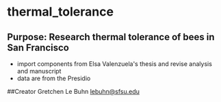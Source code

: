 # thermal_tolerance
## Purpose: Research thermal tolerance of bees in San Francisco
- import components from Elsa Valenzuela's thesis and revise analysis and manuscript
- data are from the Presidio 

##Creator
  Gretchen Le Buhn <lebuhn@sfsu.edu>

